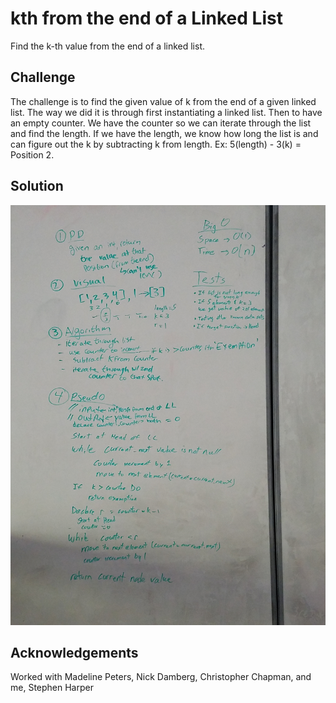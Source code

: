# kth from the end of a Linked List
Find the k-th value from the end of a linked list. ​​

## Challenge
The challenge is to find the given value of k from the end of a given linked list. The way we did it is through first instantiating a linked list. Then to have an empty counter. We have the counter so we can iterate through the list and find the length. If we have the length, we know how long the list is and can figure out the k by subtracting k from length. Ex: 5(length) - 3(k) = Position 2.
​
## Solution
![KthElement](../../assets/ll_kth_from_end.jpg)​

## Acknowledgements
Worked with Madeline Peters, Nick Damberg, Christopher Chapman, and me, Stephen Harper
